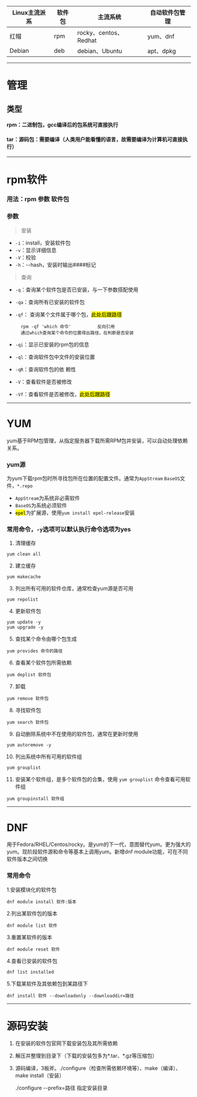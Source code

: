 | Linux主流派系 | 软件包 | 主流系统                | 自动软件包管理  |
| --------- | --- | ------------------- | -------- |
| 红帽        | rpm | rocky、centos、Redhat | yum、dnf  |
| Debian    | deb | debian、Ubuntu       | apt、dpkg |

---
# 管理
## 类型
#### rpm：二进制包，gcc编译后的包系统可直接执行
#### tar：源码包：需要编译（人类用户能看懂的语言，故需要编译为计算机可直接执行）

---
# rpm软件
### 用法：rpm   参数  软件包
### 参数
> 安装
- `-i`：install，安装软件包
- `-v`：显示详细信息
- `-V`：校验 
- `-h`：--hash，安装时输出####标记 
> 查询
- `-q`：查询某个软件包是否已安装，与一下参数搭配使用
- `-qa`：查询所有已安装的软件包
- `-qf`： 查询某个文件属于哪个包，<mark>此处后跟路径</mark>
 
		rpm -qf 'which 命令'          反向引用
		通过which查询某个命令的位置得出路径，在判断是否安装
- `-qi`：显示已安装的rpm包的信息
- `-ql`：查询软件包中文件的安装位置
- `-qR`：查询软件包的依 赖性  
- `-V`：查看软件是否被修改
- `-Vf`：查看软件是否被修改，<mark>此处后跟路径</mark>
---
# YUM
yum基于RPM包管理，从指定服务器下载所需RPM包并安装，可以自动处理依赖关系。
### yum源
为yum下载rpm包时所寻找包所在位置的配置文件。通常为`AppStream` `BaseOS`文件，`*.repo`
- `AppStream`为系统非必需软件
- `BaseOS`为系统必须软件
- <mark>`epel`</mark>为扩展源，使用`yum install epel-release`安装

### 常用命令，`-y`选项可以默认执行命令选项为yes

1. 清理缓存

```
yum clean all
```

2. 建立缓存
```
yum makecache
```
3. 列出所有可用的软件仓库，通常检查yum源是否可用
```
yum repolist
```
4. 更新软件包
```
yum update -y
yum upgrade -y 
```
5. 查找某个命令由哪个包生成
```
yum provides 命令的路径
```
6. 查看某个软件包所需依赖
```
yum deplist 软件包
```
7. 卸载
```
yum remove 软件包
```
8. 寻找软件包
```
yum search 软件包
```
9. 自动删除系统中不在使用的软件包，通常在更新时使用
```
yum autoremove -y
```
10. 列出系统中所有可用的软件组
```
yum grouplist
```
11. 安装某个软件组，是多个软件包的合集，使用 `yum grouplist` 命令查看可用软件组
```
yum groupinstall 软件组
```
---
# DNF

用于Fedora/RHEL/Centos/rocky。是yum的下一代，意图替代yum。更为强大的yum。现阶段软件源和命令等基本上调用yum。新增dnf module功能，可在不同软件版本之间切换

### 常用命令

1.安装模块化的软件包

```shell
dnf module install 软件:版本
```

2.列出某软件包的版本

```shell
dnf module list 软件
```

3.重置某软件的版本

```shell
dnf module reset 软件
```

4.查看已安装的软件包

```shell
dnf list installed
```

5.下载某软件及其依赖包到某路径下

```shell
dnf install 软件 --downloadonly --downloaddir=路径
```
---
# 源码安装
1. 在安装的软件包官网下载安装包及其所需依赖
2. 解压并整理到目录下（下载的安装包多为*.tar、*.gz等压缩包）
3. 源码编译，3板斧。./configure（检查所需依赖环境等）、make（编译）、make install（安装）

	./configure --prefix=路径                         指定安装目录
	











